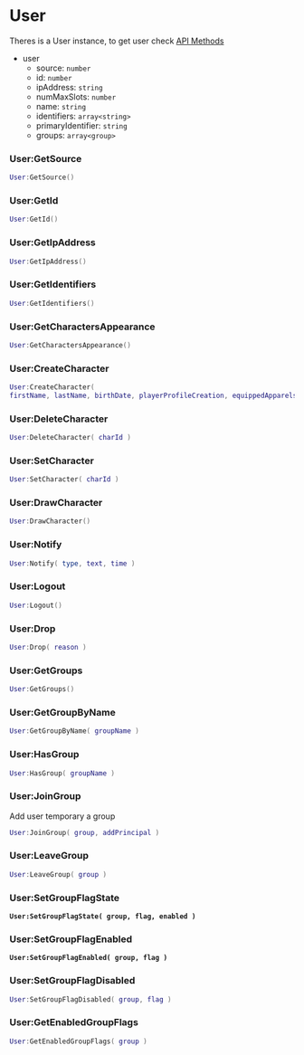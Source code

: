 # User

Theres is a User instance, to get user check [API Methods](api-methods.md)

* user
  * source: `number`
  * id: `number`
  * ipAddress: `string`
  * numMaxSlots: `number`
  * name: `string`
  * identifiers: `array<string>`
  * primaryIdentifier: `string`
  * groups: `array<group>`

### User:GetSource

```lua
User:GetSource()
```

### User:GetId

```lua
User:GetId()
```

### User:GetIpAddress

```lua
User:GetIpAddress()
```

### User:GetIdentifiers

```lua
User:GetIdentifiers()
```

### User:GetCharactersAppearance

```lua
User:GetCharactersAppearance()
```

### User:CreateCharacter

```lua
User:CreateCharacter(
firstName, lastName, birthDate, playerProfileCreation, equippedApparelsByType)
```

### User:DeleteCharacter

```lua
User:DeleteCharacter( charId )
```

### User:SetCharacter

```lua
User:SetCharacter( charId )
```

### User:DrawCharacter

```lua
User:DrawCharacter()
```

### User:Notify

```lua
User:Notify( type, text, time )
```

### User:Logout

```lua
User:Logout()
```

### User:Drop

```lua
User:Drop( reason )
```

### User:GetGroups

```lua
User:GetGroups()
```

### User:GetGroupByName

```lua
User:GetGroupByName( groupName )
```

### User:HasGroup

```lua
User:HasGroup( groupName )
```

### User:JoinGroup

Add user temporary a group

```lua
User:JoinGroup( group, addPrincipal )
```

### User:LeaveGroup

```lua
User:LeaveGroup( group )
```

### User:SetGroupFlagState

<pre class="language-lua"><code class="lang-lua"><strong>User:SetGroupFlagState( group, flag, enabled )
</strong></code></pre>

### User:SetGroupFlagEnabled

<pre class="language-lua"><code class="lang-lua"><strong>User:SetGroupFlagEnabled( group, flag )
</strong></code></pre>

### User:SetGroupFlagDisabled

```lua
User:SetGroupFlagDisabled( group, flag )
```

### User:GetEnabledGroupFlags

```lua
User:GetEnabledGroupFlags( group )
```

